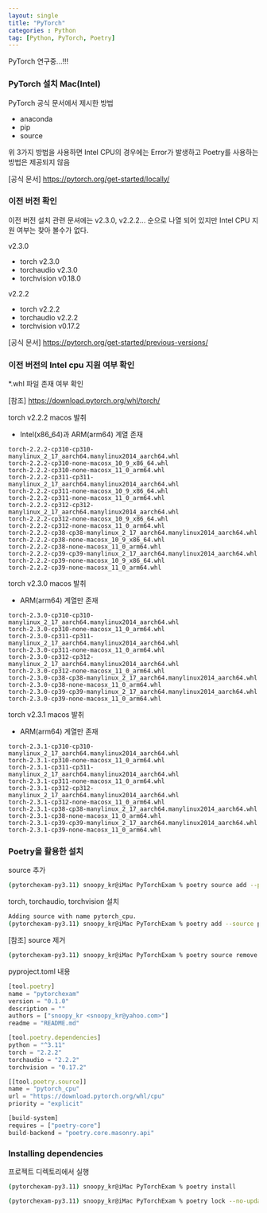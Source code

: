 ```yaml
---
layout: single
title: "PyTorch"
categories : Python
tag: [Python, PyTorch, Poetry]
---
```


PyTorch 연구중...!!!

### PyTorch 설치 Mac(Intel)

PyTorch 공식 문서에서 제시한 방법

- anaconda
- pip
- source

위 3가지 방법을 사용하면 Intel CPU의 경우에는 Error가 발생하고 Poetry를 사용하는 방법은 제공되지 않음

[공식 문서] https://pytorch.org/get-started/locally/


### 이전 버전 확인

이전 버전 설치 관련 문셔에는 v2.3.0, v2.2.2... 순으로 나열 되어 있지만 Intel CPU 지원 여부는 찾아 볼수가 없다.

v2.3.0
- torch v2.3.0
- torchaudio v2.3.0
- torchvision v0.18.0

v2.2.2
- torch v2.2.2
- torchaudio v2.2.2
- torchvision v0.17.2

[공식 문서] https://pytorch.org/get-started/previous-versions/

### 이전 버전의 Intel cpu 지원 여부 확인

*.whl 파일 존재 여부 확인

[참조] https://download.pytorch.org/whl/torch/


torch v2.2.2 macos 발취

- Intel(x86_64)과 ARM(arm64) 계열 존재

```
torch-2.2.2-cp310-cp310-manylinux_2_17_aarch64.manylinux2014_aarch64.whl
torch-2.2.2-cp310-none-macosx_10_9_x86_64.whl
torch-2.2.2-cp310-none-macosx_11_0_arm64.whl
torch-2.2.2-cp311-cp311-manylinux_2_17_aarch64.manylinux2014_aarch64.whl
torch-2.2.2-cp311-none-macosx_10_9_x86_64.whl
torch-2.2.2-cp311-none-macosx_11_0_arm64.whl
torch-2.2.2-cp312-cp312-manylinux_2_17_aarch64.manylinux2014_aarch64.whl
torch-2.2.2-cp312-none-macosx_10_9_x86_64.whl
torch-2.2.2-cp312-none-macosx_11_0_arm64.whl
torch-2.2.2-cp38-cp38-manylinux_2_17_aarch64.manylinux2014_aarch64.whl
torch-2.2.2-cp38-none-macosx_10_9_x86_64.whl
torch-2.2.2-cp38-none-macosx_11_0_arm64.whl
torch-2.2.2-cp39-cp39-manylinux_2_17_aarch64.manylinux2014_aarch64.whl
torch-2.2.2-cp39-none-macosx_10_9_x86_64.whl
torch-2.2.2-cp39-none-macosx_11_0_arm64.whl
```


torch v2.3.0 macos 발취

- ARM(arm64) 계열만 존재

```
torch-2.3.0-cp310-cp310-manylinux_2_17_aarch64.manylinux2014_aarch64.whl
torch-2.3.0-cp310-none-macosx_11_0_arm64.whl
torch-2.3.0-cp311-cp311-manylinux_2_17_aarch64.manylinux2014_aarch64.whl
torch-2.3.0-cp311-none-macosx_11_0_arm64.whl
torch-2.3.0-cp312-cp312-manylinux_2_17_aarch64.manylinux2014_aarch64.whl
torch-2.3.0-cp312-none-macosx_11_0_arm64.whl
torch-2.3.0-cp38-cp38-manylinux_2_17_aarch64.manylinux2014_aarch64.whl
torch-2.3.0-cp38-none-macosx_11_0_arm64.whl
torch-2.3.0-cp39-cp39-manylinux_2_17_aarch64.manylinux2014_aarch64.whl
torch-2.3.0-cp39-none-macosx_11_0_arm64.whl
```

torch v2.3.1 macos 발취

- ARM(arm64) 계열만 존재

```
torch-2.3.1-cp310-cp310-manylinux_2_17_aarch64.manylinux2014_aarch64.whl
torch-2.3.1-cp310-none-macosx_11_0_arm64.whl
torch-2.3.1-cp311-cp311-manylinux_2_17_aarch64.manylinux2014_aarch64.whl
torch-2.3.1-cp311-none-macosx_11_0_arm64.whl
torch-2.3.1-cp312-cp312-manylinux_2_17_aarch64.manylinux2014_aarch64.whl
torch-2.3.1-cp312-none-macosx_11_0_arm64.whl
torch-2.3.1-cp38-cp38-manylinux_2_17_aarch64.manylinux2014_aarch64.whl
torch-2.3.1-cp38-none-macosx_11_0_arm64.whl
torch-2.3.1-cp39-cp39-manylinux_2_17_aarch64.manylinux2014_aarch64.whl
torch-2.3.1-cp39-none-macosx_11_0_arm64.whl
```

### Poetry을 활용한 설치

source 추가

```bash
(pytorchexam-py3.11) snoopy_kr@iMac PyTorchExam % poetry source add --priority explicit pytorch_cpu https://download.pytorch.org/whl/cpu
```

torch, torchaudio, torchvision 설치

```bash
Adding source with name pytorch_cpu.
(pytorchexam-py3.11) snoopy_kr@iMac PyTorchExam % poetry add --source pytorch_cpu torch@2.2.2 torchaudio@2.2.2 torchvision@0.17.2
```

[참조] source 제거

```bash
(pytorchexam-py3.11) snoopy_kr@iMac PyTorchExam % poetry source remove pytorch_cpu 
```
pyproject.toml 내용

```js
[tool.poetry]
name = "pytorchexam"
version = "0.1.0"
description = ""
authors = ["snoopy_kr <snoopy_kr@yahoo.com>"]
readme = "README.md"

[tool.poetry.dependencies]
python = "^3.11"
torch = "2.2.2"
torchaudio = "2.2.2"
torchvision = "0.17.2"

[[tool.poetry.source]]
name = "pytorch_cpu"
url = "https://download.pytorch.org/whl/cpu"
priority = "explicit"

[build-system]
requires = ["poetry-core"]
build-backend = "poetry.core.masonry.api"
```

### Installing dependencies

프로젝트 디렉토리에서 실행

```bash
(pytorchexam-py3.11) snoopy_kr@iMac PyTorchExam % poetry install

(pytorchexam-py3.11) snoopy_kr@iMac PyTorchExam % poetry lock --no-update
```